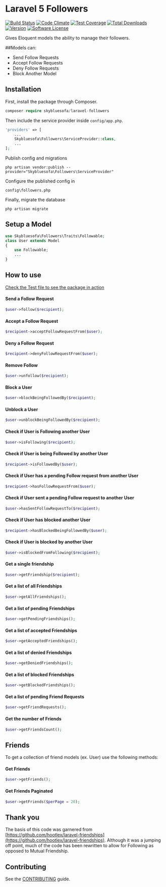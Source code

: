 # Laravel 5 Followers
[![Build Status](https://travis-ci.org/skybluesofa/laravel-followers.svg?branch=master)](https://travis-ci.org/skybluesofa/laravel-followers) [![Code Climate](https://codeclimate.com/github/skybluesofa/laravel-followers/badges/gpa.svg)](https://codeclimate.com/github/skybluesofa/laravel-followers) [![Test Coverage](https://codeclimate.com/github/skybluesofa/laravel-followers/badges/coverage.svg)](https://codeclimate.com/github/skybluesofa/laravel-followers/coverage) [![Total Downloads](https://img.shields.io/packagist/dt/skybluesofa/laravel-followers.svg?style=flat)](https://packagist.org/packages/skybluesofa/laravel-followers) [![Version](https://img.shields.io/packagist/v/skybluesofa/laravel-followers.svg?style=flat)](https://packagist.org/packages/skybluesofa/laravel-followers) [![Software License](https://img.shields.io/badge/license-MIT-brightgreen.svg?style=flat)](LICENSE)


Gives Eloquent models the ability to manage their followers.

##Models can:
- Send Follow Requests
- Accept Follow Requests
- Deny Follow Requests
- Block Another Model

## Installation

First, install the package through Composer.

```php
composer require skybluesofa/laravel-followers
```

Then include the service provider inside `config/app.php`.

```php
'providers' => [
    ...
    Skybluesofa\Followers\ServiceProvider::class,
    ...
];
```
Publish config and migrations

```
php artisan vendor:publish --provider="Skybluesofa\Followers\ServiceProvider"
```
Configure the published config in
```
config\followers.php
```
Finally, migrate the database
```
php artisan migrate
```

## Setup a Model
```php
use Skybluesofa\Followers\Traits\Followable;
class User extends Model
{
    use Followable;
    ...
}
```

## How to use
[Check the Test file to see the package in action](https://github.com/skybluesofa/laravel-followers/blob/master/tests/FollowersTest.php)

#### Send a Follow Request
```php
$user->follow($recipient);
```

#### Accept a Follow Request
```php
$recipient->acceptFollowRequestFrom($user);
```

#### Deny a Follow Request
```php
$recipient->denyFollowRequestFrom($user);
```

#### Remove Follow
```php
$user->unfollow($recipient);
```

#### Block a User
```php
$user->blockBeingFollowedBy($recipient);
```

#### Unblock a User
```php
$user->unblockBeingFollowedBy($recipient);
```

#### Check if User is Following another User
```php
$user->isFollowing($recipient);
```

#### Check if User is being Followed by another User
```php
$recipient->isFollowedBy($user);
```

#### Check if User has a pending Follow request from another User
```php
$recipient->hasFollowRequestFrom($user);
```

#### Check if User sent a pending Follow request to another User
```php
$user->hasSentFollowRequestTo($recipient);
```

#### Check if User has blocked another User
```php
$recipient->hasBlockedBeingFollowedBy($user);
```

#### Check if User is blocked by another User
```php
$user->isBlockedFromFollowing($recipient);
```

#### Get a single friendship
```php
$user->getFriendship($recipient);
```

#### Get a list of all Friendships
```php
$user->getAllFriendships();
```

#### Get a list of pending Friendships
```php
$user->getPendingFriendships();
```

#### Get a list of accepted Friendships
```php
$user->getAcceptedFriendships();
```

#### Get a list of denied Friendships
```php
$user->getDeniedFriendships();
```

#### Get a list of blocked Friendships
```php
$user->getBlockedFriendships();
```

#### Get a list of pending Friend Requests
```php
$user->getFriendRequests();
```

#### Get the number of Friends
```php
$user->getFriendsCount();
```

## Friends
To get a collection of friend models (ex. User) use the following methods:
#### Get Friends
```php
$user->getFriends();
```

#### Get Friends Paginated
```php
$user->getFriends($perPage = 20);
```

## Thank you
The basis of this code was garnered from [https://github.com/hootlex/laravel-friendships](https://github.com/hootlex/laravel-friendships). Although it was a jumping off point, much of the code has been rewritten to allow for Following as opposed to Mutual Friendship.

## Contributing
See the [CONTRIBUTING](CONTRIBUTING.md) guide.
